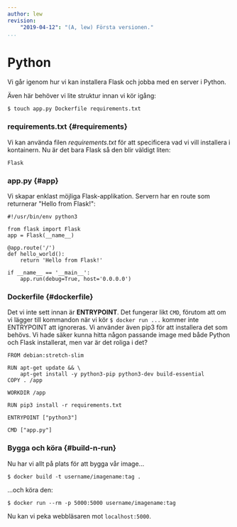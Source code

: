 ```yaml
---
author: lew
revision:
    "2019-04-12": "(A, lew) Första versionen."
...
```

Python
=======================

Vi går igenom hur vi kan installera Flask och jobba med en server i Python.

Även här behöver vi lite struktur innan vi kör igång:

```
$ touch app.py Dockerfile requirements.txt
```

### requirements.txt {#requirements}

Vi kan använda filen *requirements.txt* för att specificera vad vi vill installera i kontainern. Nu är det bara Flask så den blir väldigt liten:

```
Flask

```


### app.py {#app}

Vi skapar enklast möjliga Flask-applikation. Servern har en route som returnerar "Hello from Flask!":

```
#!/usr/bin/env python3

from flask import Flask
app = Flask(__name__)

@app.route('/')
def hello_world():
    return 'Hello from Flask!'

if __name__ == '__main__':
    app.run(debug=True, host='0.0.0.0')
```



### Dockerfile {#dockerfile}

Det vi inte sett innan är **ENTRYPOINT**. Det fungerar likt `CMD`, förutom att om vi lägger till kommandon när vi kör `$ docker run ...` kommer inte ENTRYPOINT att ignoreras. Vi använder även pip3 för att installera det som behövs. Vi hade säker kunna hitta någon passande image med både Python och Flask installerat, men var är det roliga i det?

```
FROM debian:stretch-slim

RUN apt-get update && \
    apt-get install -y python3-pip python3-dev build-essential
COPY . /app

WORKDIR /app

RUN pip3 install -r requirements.txt

ENTRYPOINT ["python3"]

CMD ["app.py"]
```



### Bygga och köra {#build-n-run}

Nu har vi allt på plats för att bygga vår image...

`$ docker build -t username/imagename:tag .`

...och köra den:

`$ docker run --rm -p 5000:5000 username/imagename:tag`

Nu kan vi peka webbläsaren mot `localhost:5000`.
